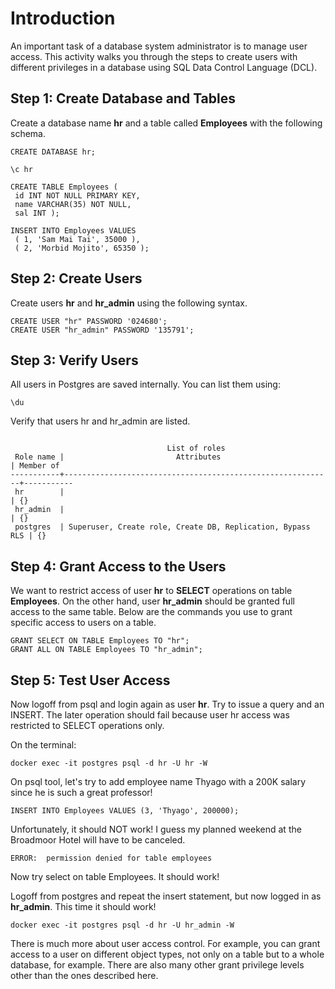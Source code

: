 # Introduction 

An important task of a database system administrator is to manage user access. This activity walks you through the steps to create users with different privileges in a database using SQL Data Control Language (DCL).

## Step 1: Create Database and Tables

Create a database name **hr** and a table called **Employees** with the following schema.

```
CREATE DATABASE hr;

\c hr

CREATE TABLE Employees (
 id INT NOT NULL PRIMARY KEY,
 name VARCHAR(35) NOT NULL,
 sal INT ); 

INSERT INTO Employees VALUES
 ( 1, 'Sam Mai Tai', 35000 ),
 ( 2, 'Morbid Mojito', 65350 );
```

## Step 2:  Create Users

Create users **hr** and **hr_admin** using the following syntax.

```
CREATE USER "hr" PASSWORD '024680';
CREATE USER "hr_admin" PASSWORD '135791';
```

## Step 3: Verify Users

All users in Postgres are saved internally. You can list them using:

```
\du
```

Verify that users hr and hr_admin are listed.

```

                                   List of roles
 Role name |                         Attributes                         | Member of 
-----------+------------------------------------------------------------+-----------
 hr        |                                                            | {}
 hr_admin  |                                                            | {}
 postgres  | Superuser, Create role, Create DB, Replication, Bypass RLS | {}
```

## Step 4: Grant Access to the Users

We want to restrict access of user **hr** to **SELECT** operations on table **Employees**. On the other hand, user **hr_admin** should be granted full access to the same table. Below are the commands you use to grant specific access to users on a table.

```
GRANT SELECT ON TABLE Employees TO "hr";
GRANT ALL ON TABLE Employees TO "hr_admin";
```

## Step 5: Test User Access

Now logoff from psql and login again as user **hr**. Try to issue a query and an INSERT. The later operation should fail because user hr access was restricted to SELECT operations only.

On the terminal:

```
docker exec -it postgres psql -d hr -U hr -W
```

On psql tool, let's try to add employee name Thyago with a 200K salary since he is such a great professor!

```
INSERT INTO Employees VALUES (3, 'Thyago', 200000);
```

Unfortunately, it should NOT work! I guess my planned weekend at the Broadmoor Hotel will have to be canceled. 

```
ERROR:  permission denied for table employees
```

Now try select on table Employees. It should work!

Logoff from postgres and repeat the insert statement, but now logged in as **hr_admin**. This time it should work!

```
docker exec -it postgres psql -d hr -U hr_admin -W
```

There is much more about user access control. For example, you can grant access to a user on different object types, not only on a table but to a whole database, for example. There are also many other grant privilege levels other than the ones described here.
